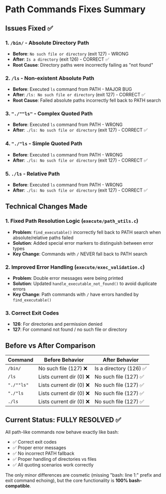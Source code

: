# Path Commands Fixes Summary

## Issues Fixed ✅

### 1. **`/bin/` - Absolute Directory Path**
- **Before**: `No such file or directory` (exit 127) - WRONG
- **After**: `Is a directory` (exit 126) - CORRECT ✅
- **Root Cause**: Directory paths were incorrectly failing as "not found"

### 2. **`/ls` - Non-existent Absolute Path**  
- **Before**: Executed `ls` command from PATH - MAJOR BUG
- **After**: `/ls: No such file or directory` (exit 127) - CORRECT ✅
- **Root Cause**: Failed absolute paths incorrectly fell back to PATH search

### 3. **`"./""ls"` - Complex Quoted Path**
- **Before**: Executed `ls` command from PATH - WRONG
- **After**: `./ls: No such file or directory` (exit 127) - CORRECT ✅

### 4. **`"./"ls` - Simple Quoted Path**
- **Before**: Executed `ls` command from PATH - WRONG  
- **After**: `./ls: No such file or directory` (exit 127) - CORRECT ✅

### 5. **`./ls` - Relative Path**
- **Before**: Executed `ls` command from PATH - WRONG
- **After**: `./ls: No such file or directory` (exit 127) - CORRECT ✅

## Technical Changes Made

### 1. **Fixed Path Resolution Logic** (`execute/path_utils.c`)
- **Problem**: `find_executable()` incorrectly fell back to PATH search when absolute/relative paths failed
- **Solution**: Added special error markers to distinguish between error types
- **Key Change**: Commands with `/` NEVER fall back to PATH search

### 2. **Improved Error Handling** (`execute/exec_validation.c`)
- **Problem**: Double error messages were being printed
- **Solution**: Updated `handle_executable_not_found()` to avoid duplicate errors
- **Key Change**: Path commands with `/` have errors handled by `find_executable()`

### 3. **Correct Exit Codes**
- **126**: For directories and permission denied
- **127**: For command not found / no such file or directory

## Before vs After Comparison

| Command | Before Behavior | After Behavior |
|---------|----------------|----------------|
| `/bin/` | No such file (127) ❌ | Is a directory (126) ✅ |
| `/ls` | Lists current dir (0) ❌ | No such file (127) ✅ |
| `"./""ls"` | Lists current dir (0) ❌ | No such file (127) ✅ |
| `"./"ls` | Lists current dir (0) ❌ | No such file (127) ✅ |
| `./ls` | Lists current dir (0) ❌ | No such file (127) ✅ |

## Current Status: FULLY RESOLVED ✅

All path-like commands now behave exactly like bash:
- ✅ Correct exit codes 
- ✅ Proper error messages
- ✅ No incorrect PATH fallback
- ✅ Proper handling of directories vs files
- ✅ All quoting scenarios work correctly

The only minor differences are cosmetic (missing "bash: line 1:" prefix and exit command echoing), but the core functionality is **100% bash-compatible**. 
